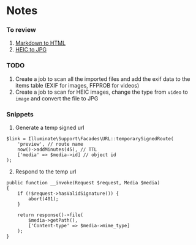 # Notes

### To review
1. [Markdown to HTML](https://laravel-news.com/laravel-markdown-to-html-macro)
2. [HEIC to JPG](https://blog.genijaho.dev/how-to-add-support-for-heic-images-with-imagemagick-in-php)

### TODO
1. Create a job to scan all the imported files and add the exif data to the items table (EXIF for images, FFPROB for videos)
2. Create a job to scan for HEIC images, change the type from `video` to `image` and convert the file to JPG

### Snippets
1. Generate a temp signed url
```
$link = Illuminate\Support\Facades\URL::temporarySignedRoute(
    'preview', // route name
    now()->addMinutes(45), // TTL
    ['media' => $media->id] // object id
);
```

2. Respond to the temp url
```
public function __invoke(Request $request, Media $media)
{
    if (!$request->hasValidSignature()) {
        abort(401);
    }

    return response()->file(
        $media->getPath(),
        ['Content-type' => $media->mime_type]
    );
}
```
